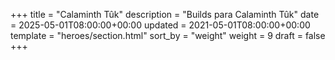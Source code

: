 +++
title = "Calaminth Tûk"
description = "Builds para Calaminth Tûk"
date = 2025-05-01T08:00:00+00:00
updated = 2021-05-01T08:00:00+00:00
template = "heroes/section.html"
sort_by = "weight"
weight = 9
draft = false
+++
